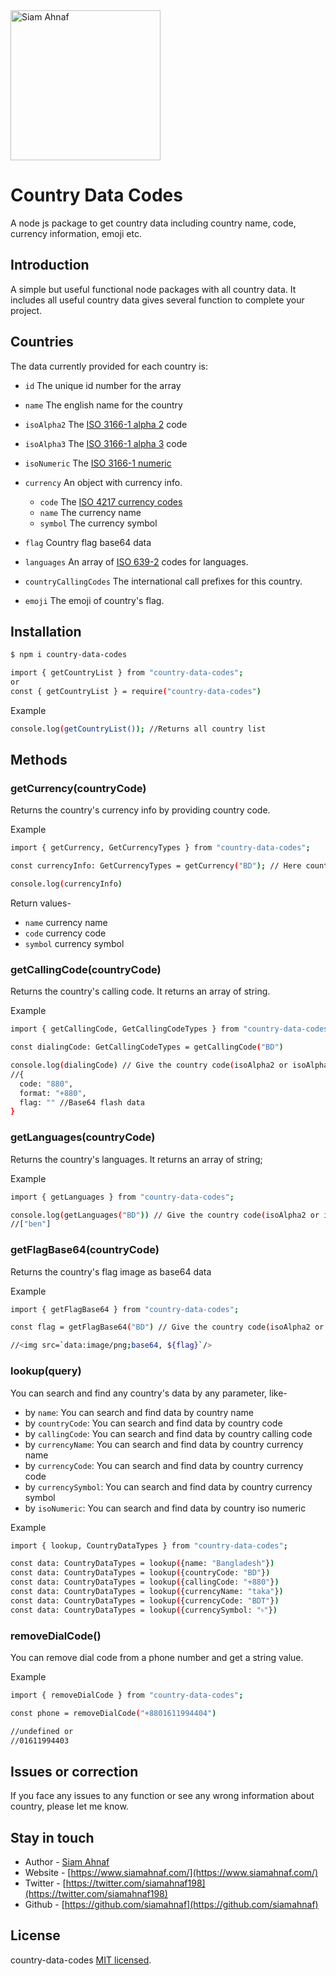 <picture>
  <source media="(prefers-color-scheme: dark)" srcset="https://res.cloudinary.com/dub0dpenl/image/upload/v1731780157/Personal%20Logo/logo-white_e6fujz.png">
  <source media="(prefers-color-scheme: light)" srcset="https://res.cloudinary.com/dub0dpenl/image/upload/v1731780152/Personal%20Logo/logo-dark_qqwrqu.png">
  <img alt="Siam Ahnaf" src="https://res.cloudinary.com/dub0dpenl/image/upload/v1731780152/Personal%20Logo/logo-dark_qqwrqu.png" height="auto" width="240">
</picture>

Country Data Codes
==========

A node js package to get country data including country name, code, currency information, emoji etc.

## Introduction
A simple but useful functional node packages with all country data. It includes all useful country data gives several function to complete your project.

## Countries

The data currently provided for each country is:

  * `id` The unique id number for the array
  * `name` The english name for the country
  * `isoAlpha2` The [ISO 3166-1 alpha 2](http://en.wikipedia.org/wiki/ISO_3166-1_alpha-2) code
  * `isoAlpha3` The [ISO 3166-1 alpha 3](http://en.wikipedia.org/wiki/ISO_3166-1_alpha-3) code
  * `isoNumeric` The [ISO 3166-1 numeric](https://en.wikipedia.org/wiki/ISO_3166-1_numeric)
  * `currency` An object with currency info.
  
    - `code` The [ISO 4217 currency codes](http://en.wikipedia.org/wiki/ISO_4217)
    - `name` The currency name
    - `symbol` The currency symbol
    
  * `flag` Country flag base64 data
  * `languages` An array of [ISO 639-2](http://en.wikipedia.org/wiki/ISO_639-2) codes for languages.
  * `countryCallingCodes` The international call prefixes for this country.
  * `emoji` The emoji of country's flag.

## Installation

```bash
$ npm i country-data-codes
```
```bash
import { getCountryList } from "country-data-codes";
or
const { getCountryList } = require("country-data-codes")
```
Example
```bash
console.log(getCountryList()); //Returns all country list
```

## Methods
### getCurrency(countryCode)
Returns the country's currency info by providing country code.

Example
```bash
import { getCurrency, GetCurrencyTypes } from "country-data-codes";

const currencyInfo: GetCurrencyTypes = getCurrency("BD"); // Here country code can be isoAlpha2 or isoAlpha3

console.log(currencyInfo)
```
Return values-
* `name` currency name
* `code` currency code
* `symbol` currency symbol

### getCallingCode(countryCode)
Returns the country's calling code. It returns an array of string.

Example
```bash
import { getCallingCode, GetCallingCodeTypes } from "country-data-codes";

const dialingCode: GetCallingCodeTypes = getCallingCode("BD")

console.log(dialingCode) // Give the country code(isoAlpha2 or isoAlpha3)
//{
  code: "880",
  format: "+880",
  flag: "" //Base64 flash data
}
```
### getLanguages(countryCode)
Returns the country's languages. It returns an array of string;

Example
```bash
import { getLanguages } from "country-data-codes";

console.log(getLanguages("BD")) // Give the country code(isoAlpha2 or isoAlpha3)
//["ben"]
```

### getFlagBase64(countryCode)
Returns the country's flag image as base64 data

Example
```bash
import { getFlagBase64 } from "country-data-codes";

const flag = getFlagBase64("BD") // Give the country code(isoAlpha2 or isoAlpha3)

//<img src=`data:image/png;base64, ${flag}`/>
```

### lookup(query)
You can search and find any country's data by any parameter, like-
* by `name`: You can search and find data by country name
* by `countryCode`: You can search and find data by country code
* by `callingCode`: You can search and find data by country calling code
* by `currencyName`: You can search and find data by country currency name
* by `currencyCode`: You can search and find data by country currency code
* by `currencySymbol`: You can search and find data by country currency symbol
* by `isoNumeric`: You can search and find data by country iso numeric

Example
```bash
import { lookup, CountryDataTypes } from "country-data-codes";

const data: CountryDataTypes = lookup({name: "Bangladesh"})
const data: CountryDataTypes = lookup({countryCode: "BD"})
const data: CountryDataTypes = lookup({callingCode: "+880"})
const data: CountryDataTypes = lookup({currencyName: "taka"})
const data: CountryDataTypes = lookup({currencyCode: "BDT"})
const data: CountryDataTypes = lookup({currencySymbol: "৳"})
```

### removeDialCode()
You can remove dial code from a phone number and get a string value.

Example
```bash
import { removeDialCode } from "country-data-codes";

const phone = removeDialCode("+8801611994404")

//undefined or
//01611994403
```

## Issues or correction
If you face any issues to any function or see any wrong information about country, please let me know.

## Stay in touch

- Author - [Siam Ahnaf](https://www.siamahnaf.com/)
- Website - [https://www.siamahnaf.com/](https://www.siamahnaf.com/)
- Twitter - [https://twitter.com/siamahnaf198](https://twitter.com/siamahnaf198)
- Github - [https://github.com/siamahnaf](https://github.com/siamahnaf)

## License

country-data-codes [MIT licensed](LICENSE).


